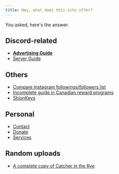 ```yaml
---
title: Hey, what does this site offer?
---
```


You asked, here's the answer.

## Discord-related
* **[Advertising Guide](./advertising)**
* [Server Guide](./discord-server-guide)

## Others
* [Compare Instagram followings/followers list](./instagram-compare)
* [Incomplete guide in Canadian reward programs](./canadareward)
* [ShionKeys](./shionkeys)

## Personal
* [Contact](./contact)
* [Donate](./donate)
* [Services](./services)

## Random uploads
* [A complete copy of Catcher in the Rye](https://holden-caulfield.got-themselves-a-hot.date/mtixo3.pdf)
